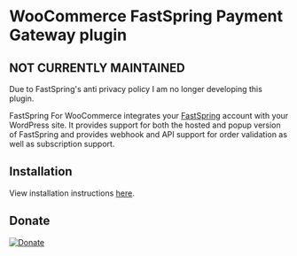 # WooCommerce FastSpring Payment Gateway plugin

## NOT CURRENTLY MAINTAINED
Due to FastSpring's anti privacy policy I am no longer developing this plugin.

FastSpring For WooCommerce integrates your [FastSpring](http://fastspring.com) account with your WordPress site. It provides support for both the hosted and popup version of FastSpring and provides webhook and API support for order validation as well as subscription support.

## Installation

View installation instructions [here](https://github.com/cyberwombat/woocommerce-fastspring-payment-gateway/wiki).

## Donate

[![Donate](https://img.shields.io/badge/Donate-PayPal-green.svg)](https://www.paypal.com/cgi-bin/webscr?cmd=_s-xclick&hosted_button_id=NWXRJLTXHS4UE)
